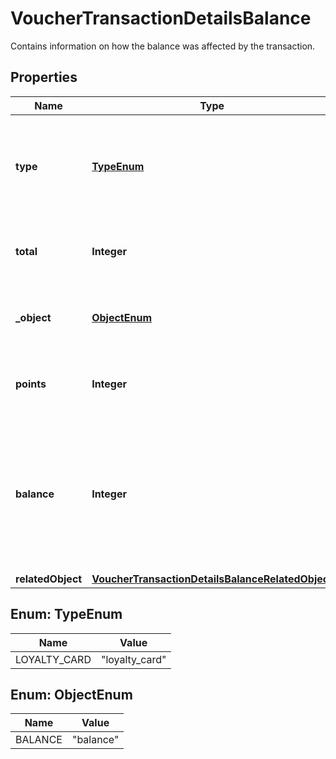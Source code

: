 

# VoucherTransactionDetailsBalance

Contains information on how the balance was affected by the transaction.

## Properties

| Name | Type | Description | Notes |
|------------ | ------------- | ------------- | -------------|
|**type** | [**TypeEnum**](#TypeEnum) | The type of voucher whose balance is being adjusted due to the transaction. |  |
|**total** | **Integer** | The available points prior to the transaction. |  |
|**_object** | [**ObjectEnum**](#ObjectEnum) | The type of object represented by the JSON. |  |
|**points** | **Integer** | The amount of points being used up in the transaction. |  |
|**balance** | **Integer** | The points balance on the loyalty card after the points in the transaction are subtracted from the loyalty card. |  |
|**relatedObject** | [**VoucherTransactionDetailsBalanceRelatedObject**](VoucherTransactionDetailsBalanceRelatedObject.md) |  |  |



## Enum: TypeEnum

| Name | Value |
|---- | -----|
| LOYALTY_CARD | &quot;loyalty_card&quot; |



## Enum: ObjectEnum

| Name | Value |
|---- | -----|
| BALANCE | &quot;balance&quot; |



